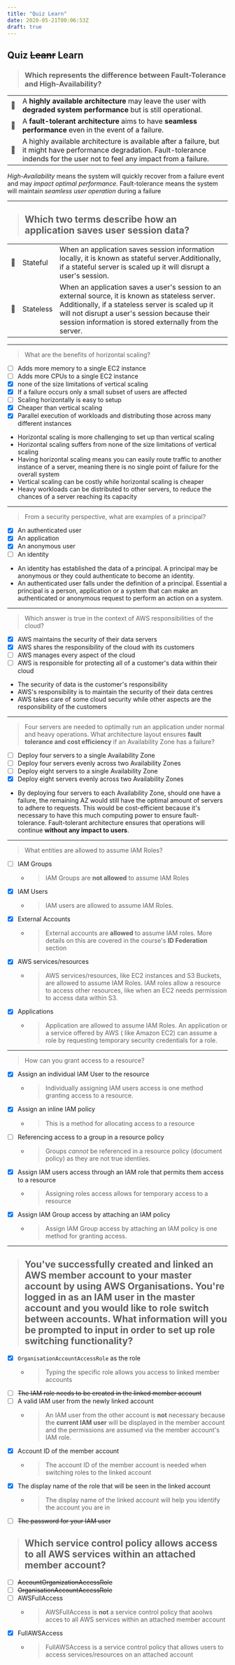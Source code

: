 ```yaml
---
title: "Quiz Learn"
date: 2020-05-21T00:06:53Z
draft: true
---
```


## Quiz ~~Leanr~~ Learn

> ### Which represents the difference between Fault-Tolerance and High-Availability?

|            |                                                                                                                                                                                      |
| ---------- | ------------------------------------------------------------------------------------------------------------------------------------------------------------------------------------ |
| :elephant: | A **highly available architecture** may leave the user with **degraded system performance** but is still operational.                                                                |
| :elephant: | A **fault-tolerant architecture** aims to have **seamless performance** even in the event of a failure.                                                                              |
| :elephant: | A highly available architecture is available after a failure, but it might have performance degradation. Fault-tolerance indends for the user not to feel any impact from a failure. |

_High-Availability_ means the system will quickly recover from a failure event
and may _impact optimal performance_. Fault-tolerance means the system will
maintain _seamless user operation_ during a failure

---

> ## Which two terms describe how an application saves user session data?

|            |           |                                                                                                                                                                                                                                                                  |
| ---------- | --------- | ---------------------------------------------------------------------------------------------------------------------------------------------------------------------------------------------------------------------------------------------------------------- |
| :elephant: | Stateful  | When an application saves session information locally, it is known as stateful server.Additionally, if a stateful server is scaled up it will disrupt a user's session.                                                                                          |
| :elephant: | Stateless | When an application saves a user's session to an external source, it is known as stateless server. Additionally, if a stateless server is scaled up it will not disrupt a user's session because their session information is stored externally from the server. |

---

> What are the benefits of horizontal scaling?

- [ ] Adds more memory to a single EC2 instance
- [ ] Adds more CPUs to a single EC2 instance
- [x] none of the size limitations of vertical scaling
- [x] If a failure occurs only a small subset of users are affected
- [ ] Scaling horizontally is easy to setup
- [x] Cheaper than vertical scaling
- [x] Parallel execution of workloads and distributing those across many
      different instances

- Horizontal scaling is more challenging to set up than vertical scaling
- Horizontal scaling suffers from none of the size limitations of vertical
  scaling
- Having horizontal scaling means you can easily route traffic to another
  instance of a server, meaning there is no single point of failure for the
  overall system
- Vertical scaling can be costly while horizontal scaling is cheaper
- Heavy workloads can be distributed to other servers, to reduce the chances of
  a server reaching its capacity

---

> From a security perspective, what are examples of a principal?

- [x] An authenticated user
- [x] An application
- [x] An anonymous user
- [ ] An identity

- An identity has established the data of a principal. A principal may be
  anonymous or they could authenticate to become an identity.
- An authenticated user falls under the definition of a principal. Essential a
  principal is a person, application or a system that can make an authenticated
  or anonymous request to perform an action on a system.

---

> Which answer is true in the context of AWS responsibilities of the cloud?

- [x] AWS maintains the security of their data servers
- [x] AWS shares the responsibility of the cloud with its customers
- [ ] AWS manages every aspect of the cloud
- [ ] AWS is responsible for protecting all of a customer's data within their
      cloud

- The security of data is the customer's responsibility
- AWS's responsibility is to maintain the security of their data centres
- AWS takes care of some cloud security while other aspects are the
  responsibility of the customers

---

> Four servers are needed to optimally run an application under normal and heavy
> operations. What architecture layout ensures **fault tolerance and cost
> efficiency** if an Availability Zone has a failure?

- [ ] Deploy four servers to a single Availability Zone
- [ ] Deploy four servers evenly across two Availability Zones
- [ ] Deploy eight servers to a single Availability Zone
- [x] Deploy eight servers evenly across two Availability Zones

- By deploying four servers to each Availability Zone, should one have a
  failure, the remaining AZ would still have the optimal amount of servers to
  adhere to requests. This would be cost-efficient because it's necessary to
  have this much computing power to ensure fault-tolerance. Fault-tolerant
  architecture ensures that operations will continue **without any impact to
  users**.

---

> What entities are allowed to assume IAM Roles?

- [ ] IAM Groups
  - > IAM Groups are **not allowed** to assume IAM Roles
- [x] IAM Users
  - > IAM users are allowed to assume IAM Roles.
- [x] External Accounts
  - > External accounts are **allowed** to assume IAM roles. More details on
    > this are covered in the course's **ID Federation** section
- [x] AWS services/resources
  - > AWS services/resources, like EC2 instances and S3 Buckets, are allowed to
    > assume IAM Roles. IAM roles allow a resource to access other resources,
    > like when an EC2 needs permission to access data within S3.
- [x] Applications
  - > Application are allowed to assume IAM Roles. An application or a service
    > offered by AWS ( like Amazon EC2) can assume a role by requesting
    > temporary security credentials for a role.

---

> How can you grant access to a resource?

- [x] Assign an individual IAM User to the resource
  - > Individually assigning IAM users access is one method granting access to a
    > resource.
- [x] Assign an inline IAM policy
  - > This is a method for allocating access to a resource
- [ ] Referencing access to a group in a resource policy
  - > Groups _cannot_ be referenced in a resource policy (document policy) as
    > they are not true identiies.
- [x] Assign IAM users access through an IAM role that permits them access to a
      resource
  - > Assigning roles access allows for temporary access to a resource
- [x] Assign IAM Group access by attaching an IAM policy
  - > Assign IAM Group access by attaching an IAM policy is one method for
    > granting access.

---

> ## You've successfully created and linked an AWS member account to your master account by using AWS Organisations. You're logged in as an IAM user in the master account and you would like to role switch between accounts. What information will you be prompted to input in order to set up role switching functionality?

- [x] `OrganisationAccountAccessRole` as the role
  - > Typing the specific role allows you access to linked member accounts
- [ ] ~~The IAM role needs to be created in the linked member account~~
- [ ] A valid IAM user from the newly linked account
  - > An IAM user from the other account is **not** necessary because the
    > **current IAM user** will be displayed in the member account and the
    > permissions are assumed via the member account's IAM role.
- [x] Account ID of the member account
  - > The account ID of the member account is needed when switching roles to the
    > linked account
- [x] The display name of the role that will be seen in the linked account
  - > The display name of the linked account will help you identify the account
    > you are in
- [ ] ~~The password for your IAM user~~

> ## Which service control policy allows access to all AWS services within an attached member account?

- [ ] ~~AccountOrganizationAccessRole~~
- [ ] ~~OrganisationAccountAccessRole~~
- [ ] AWSFullAccess
  - > AWSFullAccess is **not** a service control policy that aoolws acces to all
    > AWS services within an attached member account
- [x] FullAWSAccess
  - > FullAWSAccess is a service control policy that allows users to access
    > services/resources on an attached account
